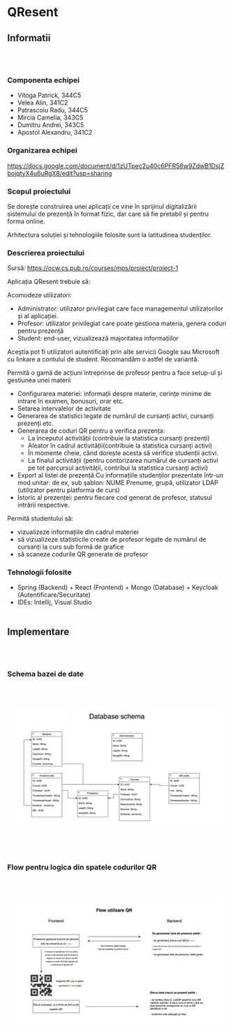 # QResent

## Informatii
\
&nbsp;

### Componenta echipei



* Vitoga Patrick, 344C5
* Velea Alin, 341C2
* Patrascoiu Radu, 344C5
* Mircia Camelia, 343C5
* Dumitru Andrei, 343C5
* Apostol Alexandru, 341C2


### Organizarea echipei
https://docs.google.com/document/d/1zUTpec2u40c6PFR58w9ZdwB1DsjZbojqtyX4u6uRgX8/edit?usp=sharing

### Scopul proiectului



Se dorește construirea unei aplicații ce vine în sprijinul digitalizării sistemului de prezență în format fizic, dar care să fie pretabil și pentru forma online.

Arhitectura soluției și tehnologiile folosite sunt la latitudinea studenților.



### Descrierea proiectului
Sursă: https://ocw.cs.pub.ro/courses/mps/proiect/proiect-1

Aplicația QResent trebuie să:



Acomodeze utilizatori:
* Administrator: utilizator privilegiat care face managementul utilizatorilor și al aplicației.
* Profesor: utilizator privilegiat care poate gestiona materia, genera coduri pentru prezență
* Student: end-user, vizualizează majoritatea informațiilor

Aceștia pot fi utilizatori autentificați prin alte servicii Google sau Microsoft cu linkare a contului de student. Recomandăm o astfel de variantă.

Permită o gamă de acțiuni întreprinse de profesor pentru a face setup-ul și gestiunea unei materii
* Configurarea materiei: informații despre materie, cerințe minime de intrare în examen, bonusuri, orar etc.
* Setarea intervalelor de activitate
* Generarea de statistici legate de numărul de cursanți activi, cursanți prezenți etc.
* Generarea de coduri QR pentru a verifica prezența:
  * La începutul activității (contribuie la statistica cursanți prezenți)
  * Aleator în cadrul activității(contribuie la statistica cursanți activi)
  * În momente cheie, când dorește acesta să verifice studenții activi.
  * La finalul activității (pentru contorizarea numărul de cursanți activi pe tot parcursul activității, contribui la statistica cursanți activi)
* Export al listei de prezență
        Cu informațiile studenților prezentate într-un mod unitar: de ex, sub șablon: NUME Prenume, grupă, utilizator LDAP (utilizator pentru platforma de curs)
* Istoric al prezenței: pentru fiecare cod generat de profesor, statusul intrării respective.

Permită studentului să:
* vizualizeze informațiile din cadrul materiei
* să vizualizeze statisticile create de profesor legate de numărul de cursanți la curs sub formă de grafice
* să scaneze codurile QR generate de profesor


### Tehnologii folosite

* Spring (Backend) + React (Frontend) + Mongo (Database) + Keycloak (Autentificare/Securitate)
* IDEs: Intellij, Visual Studio
\
&nbsp;
## Implementare
\
&nbsp;


### Schema bazei de date
\
&nbsp;

![Schema bazei de date](./Database%20schema.png)
\
&nbsp;
\
&nbsp;
\
&nbsp;
### Flow pentru logica din spatele codurilor QR
\
&nbsp;

![Flow QR](./QRflow.png)
